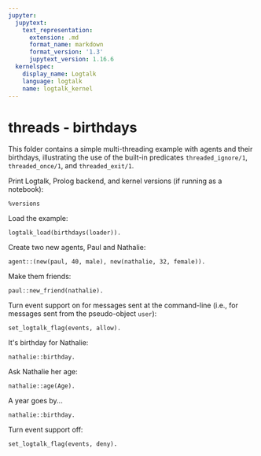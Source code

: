 ```yaml
---
jupyter:
  jupytext:
    text_representation:
      extension: .md
      format_name: markdown
      format_version: '1.3'
      jupytext_version: 1.16.6
  kernelspec:
    display_name: Logtalk
    language: logtalk
    name: logtalk_kernel
---
```


<!--
________________________________________________________________________

This file is part of Logtalk <https://logtalk.org/>  
SPDX-FileCopyrightText: 1998-2025 Paulo Moura <pmoura@logtalk.org>  
SPDX-License-Identifier: Apache-2.0

Licensed under the Apache License, Version 2.0 (the "License");
you may not use this file except in compliance with the License.
You may obtain a copy of the License at

    http://www.apache.org/licenses/LICENSE-2.0

Unless required by applicable law or agreed to in writing, software
distributed under the License is distributed on an "AS IS" BASIS,
WITHOUT WARRANTIES OR CONDITIONS OF ANY KIND, either express or implied.
See the License for the specific language governing permissions and
limitations under the License.
________________________________________________________________________
-->

# threads - birthdays

This folder contains a simple multi-threading example with agents and
their birthdays, illustrating the use of the built-in predicates
`threaded_ignore/1`, `threaded_once/1`, and `threaded_exit/1`.

Print Logtalk, Prolog backend, and kernel versions (if running as a notebook):

```logtalk
%versions
```

Load the example:

```logtalk
logtalk_load(birthdays(loader)).
```

Create two new agents, Paul and Nathalie:

```logtalk
agent::(new(paul, 40, male), new(nathalie, 32, female)).
```

<!--
true.
-->

Make them friends:

```logtalk
paul::new_friend(nathalie).
```

<!--
true.
-->

Turn event support on for messages sent at the command-line
(i.e., for messages sent from the pseudo-object `user`):

```logtalk
set_logtalk_flag(events, allow).
```

<!--
true.
-->

It's birthday for Nathalie:

```logtalk
nathalie::birthday.
```

<!--
Happy birthday from paul!
Thanks! Here, have a slice of cake, paul.
Thanks for the cake nathalie!
Say goodbye to your 32's!

true.
-->

Ask Nathalie her age:

```logtalk
nathalie::age(Age).
```

<!--
Age = 33.
-->

A year goes by...

```logtalk
nathalie::birthday.
```

<!--
Happy birthday from paul!
Thanks! Here, have a slice of cake, paul.
Thanks for the cake nathalie!
Say goodbye to your 33's!

true.
-->

Turn event support off:

```logtalk
set_logtalk_flag(events, deny).
```

<!--
true.
-->
